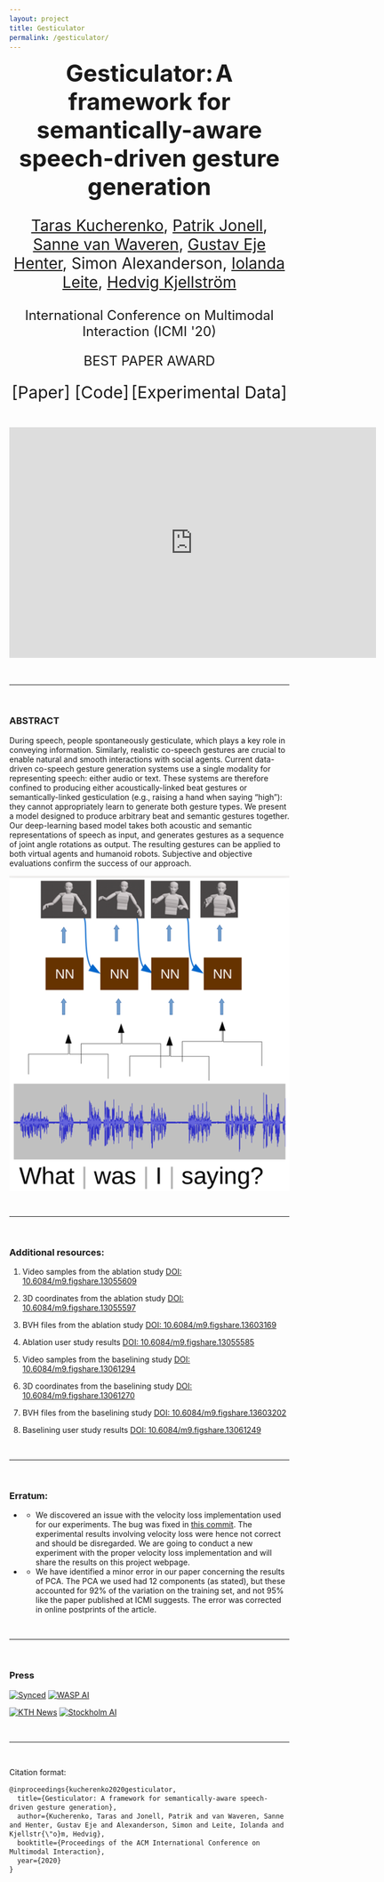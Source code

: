 ```yaml
---
layout: project
title: Gesticulator
permalink: /gesticulator/
---
```



<p align="center">
  <b style="font-size: 42px;"> Gesticulator:</b>
  <b style="font-size: 42px;"> A framework for semantically-aware speech-driven gesture generation </b>
  <p style="font-size: 28px;" align="center"> <a href="https://svito-zar.github.io/">Taras Kucherenko</a>, <a href="http://www.patrikjonell.se">Patrik Jonell</a>, <a href="https://sannevw.github.io/">Sanne van Waveren</a>, <a href="https://people.kth.se/~ghe/">Gustav Eje Henter</a>, Simon Alexanderson, <a href="https://iolandaleite.com">Iolanda Leite</a>, <a href="http://www.csc.kth.se/~hedvig/">Hedvig Kjellström</a> </p>
  <p style="font-size: 24px;" align="center"> International Conference on Multimodal Interaction (ICMI '20) </p>
  <p style="font-size: 24px;" align="center"> BEST PAPER AWARD </p>
</p>

<p align="center">
 <a href="../papers/Gesticulator_ICMI_2020.pdf" style="font-size: 30px; text-decoration: none">[Paper]   </a>  
 <a href="https://github.com/Svito-zar/gesticulator" style="font-size: 30px; text-decoration: none">   [Code]</a>   
 <a href="https://figshare.com/projects/Gesticulator/87128" style="font-size: 30px; text-decoration: none">   [Experimental Data]</a>   
</p>

&nbsp;


<iframe width="660" height="415" src="https://www.youtube.com/embed/VQ8he6jjW08" frameborder="0" allow="accelerometer; autoplay; encrypted-media; gyroscope; picture-in-picture" allowfullscreen></iframe>


&nbsp;

***
&nbsp;

### ABSTRACT
During speech, people spontaneously gesticulate, which plays a key role in conveying information. Similarly, realistic co-speech gestures are crucial to enable natural and smooth interactions with social agents. Current data-driven co-speech gesture generation systems use a single modality for representing speech: either audio or text. These systems are therefore confined to producing either acoustically-linked beat gestures or semantically-linked gesticulation (e.g., raising a hand when saying &ldquo;high&rdquo;): they cannot appropriately learn to generate both gesture types. We present a model designed to produce arbitrary beat and semantic gestures together. Our deep-learning based model takes both acoustic and semantic representations of speech as input, and generates gestures as a sequence of joint angle rotations as output. The resulting gestures can be applied to both virtual agents and humanoid robots. Subjective and objective evaluations confirm the success of our approach.


<div style="text-align:center"><img src="../assets/gest_small.png" alt="portrait" align="middle"></div>


&nbsp;

***
&nbsp;

### Additional resources:
1. Video samples from the ablation study [DOI: 10.6084/m9.figshare.13055609](https://doi.org/10.6084/m9.figshare.13055609)
2. 3D coordinates from the ablation study [DOI: 10.6084/m9.figshare.13055597](https://doi.org/10.6084/m9.figshare.13055597)
3. BVH files from the ablation study [DOI: 10.6084/m9.figshare.13603169](https://doi.org/10.6084/m9.figshare.13603169)
4. Ablation user study results [DOI: 10.6084/m9.figshare.13055585](https://doi.org/10.6084/m9.figshare.13055585)

5. Video samples from the baselining study [DOI: 10.6084/m9.figshare.13061294](https://doi.org/10.6084/m9.figshare.13061294)
6. 3D coordinates from the baselining study [DOI: 10.6084/m9.figshare.13061270](https://doi.org/10.6084/m9.figshare.13061270)
7. BVH files from the baselining study [DOI: 10.6084/m9.figshare.13603202](https://doi.org/10.6084/m9.figshare.13603202)
8. Baselining user study results [DOI: 10.6084/m9.figshare.13061249](https://doi.org/10.6084/m9.figshare.13061249)

&nbsp;

***
&nbsp;

### Erratum:
* - We discovered an issue with the velocity loss implementation used for our experiments. The bug was fixed in [this commit](https://github.com/Svito-zar/gesticulator/commit/11642221751593e801790907b0dd5247d88b6468). The experimental results involving velocity loss were hence not correct and should be disregarded. We are going to conduct a new experiment with the proper velocity loss implementation and will share the results on this project webpage.
* - We have identified a minor error in our paper concerning the results of PCA. The PCA we used had 12 components (as stated), but these accounted for 92% of the variation on the training set, and not 95% like the paper published at ICMI suggests. The error was corrected in online postprints of the article.

&nbsp;

***
&nbsp;

### Press
[![Synced](https://Svito-zar.github.io/assets/synced.jpg)](https://syncedreview.com/2021/02/10/icmi-2020-best-paper-gesticulator-a-framework-for-semantically-aware-speech-driven-gesture-generation/) [![WASP AI](https://Svito-zar.github.io/assets/WASP_logo.jpeg)](https://wasp-sweden.org/awarded-research-output-in-2020/)

[![KTH News](https://Svito-zar.github.io/assets/KTH.jpg)](https://intra.kth.se/en/eecs/aktuellt-pa-eecs/nyheter/grattis-till-vinsten-av-best-paper-awards-1.1027836)  [![Stockholm AI](https://Svito-zar.github.io/assets/StockholmAI.jpg)](https://mailchi.mp/stockholm/ai-sweekly-14)  

&nbsp;

***
&nbsp;

Citation format:
```
@inproceedings{kucherenko2020gesticulator,
  title={Gesticulator: A framework for semantically-aware speech-driven gesture generation},
  author={Kucherenko, Taras and Jonell, Patrik and van Waveren, Sanne and Henter, Gustav Eje and Alexanderson, Simon and Leite, Iolanda and Kjellstr{\"o}m, Hedvig},
  booktitle={Proceedings of the ACM International Conference on Multimodal Interaction},
  year={2020}
}
```

